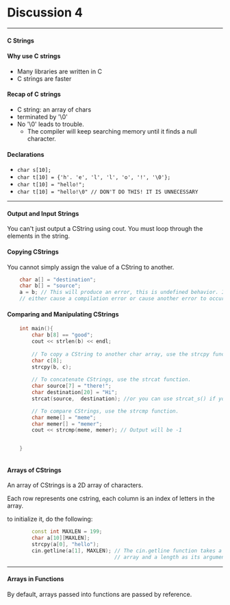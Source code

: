 <h1>Discussion 4</h1>

---
<h4>C Strings</h4>

<h4>Why use C strings</h4>

 * Many libraries are written in C
 * C strings are faster

<h4>Recap of C strings</h4>

  * C string: an array of chars
  * terminated by '\0'
  * No '\0' leads to trouble. 
      - The compiler will keep searching memory until it finds a null character.

<h4>Declarations</h4>

  * `char s[10];`
  * `char t[10] = {'h'. 'e', 'l', 'l', 'o', '!', '\0'};`
  * `char t[10] = "hello!";`
  * `char t[10] = "hello!\0" // DON'T DO THIS! IT IS UNNECESSARY`

---

<h4>Output and Input Strings</h4>

You can't just output a CString using cout. You must loop through the elements in the string.

<h4>Copying CStrings</h4>

You cannot simply assign the value of a CString to another.

``` c++ 
    char a[] = "destination";
    char b[] = "source";
    a = b; // This will produce an error, this is undefined behavior. It will
    // either cause a compilation error or cause another error to occur.
```

<h4>Comparing and Manipulating CStrings</h4>

``` c++    
    int main(){
        char b[8] == "good";
        cout << strlen(b) << endl;
        
        // To copy a CString to another char array, use the strcpy function
        char c[8];
        strcpy(b, c);
        
        // To concatenate CStrings, use the strcat function.
        char source[7] = "there!";
        char destination[20] = "Hi";
        strcat(source,  destination); //or you can use strcat_s() if you get an error

        // To compare CStrings, use the strcmp function.
        char meme[] = "meme";
        char memer[] = "memer";
        cout << strcmp(meme, memer); // Output will be -1


    }



```

<h4>Arrays of CStrings</h4>

An array of CStrings is a 2D array of characters.

Each row represents one cstring, each column is an index of letters in the array.

to initialize it, do the following:

``` c++        
        const int MAXLEN = 199;
        char a[10][MAXLEN];
        strcpy(a[0], "hello");
        cin.getline(a[1], MAXLEN); // The cin.getline function takes a char 
                                   // array and a length as its arguments.

```

---

<h4>Arrays in Functions</h4>

By default, arrays passed into functions are passed by reference.

